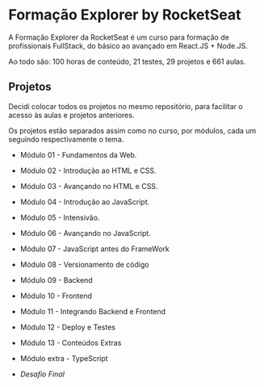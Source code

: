 
# Formação Explorer by RocketSeat

A Formação Explorer da RocketSeat é um curso para formação de profissionais FullStack, do básico ao avançado em React.JS + Node.JS.

Ao todo são: 100 horas de conteúdo, 21 testes, 29 projetos e 661 aulas. 


## Projetos

Decidi colocar todos os projetos no mesmo repositório, para facilitar o acesso às aulas e projetos anteriores.

Os projetos estão separados assim como no curso, por módulos, cada um seguindo respectivamente o tema.

- Módulo 01 - Fundamentos da Web.
- Módulo 02 - Introdução ao HTML e CSS.
- Módulo 03 - Avançando no HTML e CSS.
- Módulo 04 - Introdução ao JavaScript.
- Módulo 05 - Intensivão.
- Módulo 06 - Avançando no JavaScript.
- Módulo 07 - JavaScript antes do FrameWork
- Módulo 08 - Versionamento de código
- Módulo 09 - Backend
- Módulo 10 - Frontend
- Módulo 11 - Integrando Backend e Frontend
- Módulo 12 - Deploy e Testes
- Módulo 13 - Conteúdos Extras

- Módulo extra - TypeScript

- *Desafio Final*
